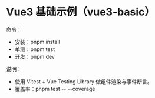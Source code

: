 # Vue3 基础示例（vue3-basic）

命令：
- 安装：pnpm install
- 单测：pnpm test
- 开发：pnpm dev

说明：
- 使用 Vitest + Vue Testing Library 做组件渲染与事件断言。
- 覆盖率：pnpm test -- --coverage